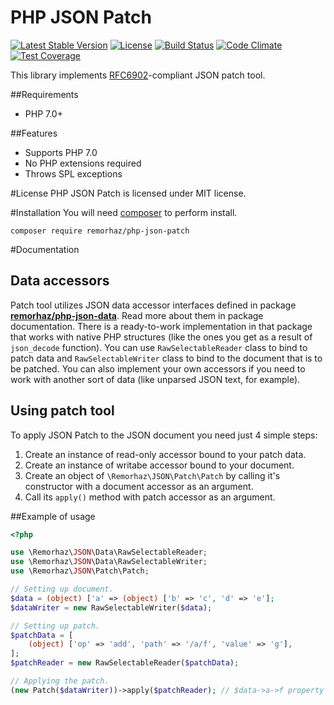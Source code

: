 # PHP JSON Patch

[![Latest Stable Version](https://poser.pugx.org/remorhaz/php-json-patch/v/stable)](https://packagist.org/packages/remorhaz/php-json-patch)
[![License](https://poser.pugx.org/remorhaz/php-json-patch/license)](https://packagist.org/packages/remorhaz/php-json-patch)
[![Build Status](https://travis-ci.org/remorhaz/php-json-patch.svg?branch=master)](https://travis-ci.org/remorhaz/php-json-patch)
[![Code Climate](https://codeclimate.com/github/remorhaz/php-json-patch/badges/gpa.svg)](https://codeclimate.com/github/remorhaz/php-json-patch)
[![Test Coverage](https://codeclimate.com/github/remorhaz/php-json-patch/badges/coverage.svg)](https://codeclimate.com/github/remorhaz/php-json-patch/coverage)

This library implements [RFC6902](https://tools.ietf.org/html/rfc6902)-compliant JSON patch tool.

##Requirements
* PHP 7.0+

##Features
* Supports PHP 7.0
* No PHP extensions required
* Throws SPL exceptions

#License
PHP JSON Patch is licensed under MIT license.

#Installation
You will need [composer](https://getcomposer.org) to perform install.
```
composer require remorhaz/php-json-patch
```

#Documentation
## Data accessors
Patch tool utilizes JSON data accessor interfaces defined in package
**[remorhaz/php-json-data](https://github.com/remorhaz/php-json-data)**. Read more about them in package documentation.
There is a ready-to-work implementation in that package that works with native PHP structures (like the ones you get as
a result of `json_decode` function). You can use `RawSelectableReader` class to bind to patch data and
`RawSelectableWriter` class to bind to the document that is to be patched. You can also implement your own accessors
if you need to work with another sort of data (like unparsed JSON text, for example).

## Using patch tool
To apply JSON Patch to the JSON document you need just 4 simple steps:

1. Create an instance of read-only accessor bound to your patch data.
2. Create an instance of writabe accessor bound to your document.
3. Create an object of `\Remorhaz\JSON\Patch\Patch` by calling it's constructor with a document accessor as an argument.
4. Call its `apply()` method with patch accessor as an argument.

##Example of usage
```php
<?php

use \Remorhaz\JSON\Data\RawSelectableReader;
use \Remorhaz\JSON\Data\RawSelectableWriter;
use \Remorhaz\JSON\Patch\Patch;

// Setting up document.
$data = (object) ['a' => (object) ['b' => 'c', 'd' => 'e'];
$dataWriter = new RawSelectableWriter($data);

// Setting up patch.
$patchData = [
    (object) ['op' => 'add', 'path' => '/a/f', 'value' => 'g'],
];
$patchReader = new RawSelectableReader($patchData);

// Applying the patch.
(new Patch($dataWriter))->apply($patchReader); // $data->a->f property is added and set to 'g'
